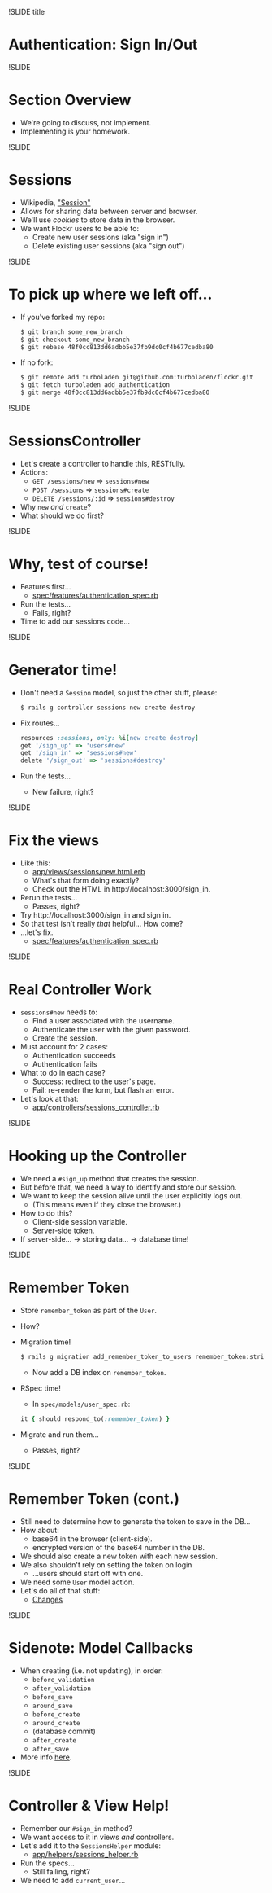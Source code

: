!SLIDE title
# Authentication: Sign In/Out


!SLIDE
# Section Overview

* We're going to discuss, not implement.
* Implementing is your homework.


!SLIDE
# Sessions

* Wikipedia, ["Session"](http://en.wikipedia.org/wiki/Session_(computer_science))
* Allows for sharing data between server and browser.
* We'll use _cookies_ to store data in the browser.
* We want Flockr users to be able to:
    * Create new user sessions (aka "sign in")
    * Delete existing user sessions (aka "sign out")


!SLIDE
# To pick up where we left off...

* If you've forked my repo:

    ```bash
    $ git branch some_new_branch
    $ git checkout some_new_branch
    $ git rebase 48f0cc813dd6adbb5e37fb9dc0cf4b677cedba80
    ```
* If no fork:

    ```bash
    $ git remote add turboladen git@github.com:turboladen/flockr.git
    $ git fetch turboladen add_authentication
    $ git merge 48f0cc813dd6adbb5e37fb9dc0cf4b677cedba80
    ```

!SLIDE
# SessionsController

* Let's create a controller to handle this, RESTfully.
* Actions:
    * `GET /sessions/new` => `sessions#new`
    * `POST /sessions` => `sessions#create`
    * `DELETE /sessions/:id` => `sessions#destroy`
* Why `new` _and_ `create`?
* What should we do first?


!SLIDE
# Why, test of course!

* Features first...
    * [spec/features/authentication_spec.rb](https://github.com/turboladen/flockr/commit/2ff3aa5abb93b65269a9d4052b467acc34f927fb)
* Run the tests...
    * Fails, right?
* Time to add our sessions code...


!SLIDE
# Generator time!

* Don't need a `Session` model, so just the other stuff, please:

    ```bash
    $ rails g controller sessions new create destroy
    ```
* Fix routes...

    ```ruby
    resources :sessions, only: %i[new create destroy]
    get '/sign_up' => 'users#new'
    get '/sign_in' => 'sessions#new'
    delete '/sign_out' => 'sessions#destroy'
    ```
* Run the tests...
    * New failure, right?


!SLIDE
# Fix the views

* Like this:
    * [app/views/sessions/new.html.erb](https://github.com/turboladen/flockr/commit/6edb5d89b79abc31393968f3d9c56003f1db3af5)
    * What's that form doing exactly?
    * Check out the HTML in http://localhost:3000/sign_in.
* Rerun the tests...
    * Passes, right?
* Try http://localhost:3000/sign_in and sign in.
* So that test isn't really _that_ helpful... How come?
* ...let's fix.
    * [spec/features/authentication_spec.rb](https://github.com/turboladen/flockr/commit/6b4f76c70a5b8be8b67b69ab225f52e28b7bebcc)


!SLIDE
# Real Controller Work

* `sessions#new` needs to:
    * Find a user associated with the username.
    * Authenticate the user with the given password.
    * Create the session.
* Must account for 2 cases:
    * Authentication succeeds
    * Authentication fails
* What to do in each case?
    * Success: redirect to the user's page.
    * Fail: re-render the form, but flash an error.
* Let's look at that:
    * [app/controllers/sessions_controller.rb](https://github.com/turboladen/flockr/commit/90412a293bd768fc97f9a57c57a2e134448b133e)


!SLIDE
# Hooking up the Controller

* We need a `#sign_up` method that creates the session.
* But before that, we need a way to identify and store our session.
* We want to keep the session alive until the user explicitly logs out.
    * (This means even if they close the browser.)
* How to do this?
    * Client-side session variable.
    * Server-side token.
* If server-side... -> storing data... -> database time!


!SLIDE
# Remember Token

* Store `remember_token` as part of the `User`.
* How?
* Migration time!

    ```bash
    $ rails g migration add_remember_token_to_users remember_token:string
    ```
    * Now add a DB index on `remember_token`.
* RSpec time!
    * In `spec/models/user_spec.rb`:

    ```ruby
    it { should respond_to(:remember_token) }
    ```
* Migrate and run them...
    * Passes, right?


!SLIDE
# Remember Token (cont.)

* Still need to determine how to generate the token to save in the DB...
* How about:
    * base64 in the browser (client-side).
    * encrypted version of the base64 number in the DB.
* We should also create a new token with each new session.
* We also shouldn't rely on setting the token on login
    * ...users should start off with one.
* We need some `User` model action.
* Let's do all of that stuff:
    * [Changes](https://github.com/turboladen/flockr/commit/b745dee4ad41f744424ce478519b8c304ff49cf1)


!SLIDE
# Sidenote: Model Callbacks

* When creating (i.e. not updating), in order:
    * `before_validation`
    * `after_validation`
    * `before_save`
    * `around_save`
    * `before_create`
    * `around_create`
    * (database commit)
    * `after_create`
    * `after_save`
* More info [here](http://edgeguides.rubyonrails.org/active_record_callbacks.html).


!SLIDE
# Controller & View Help!

* Remember our `#sign_in` method?
* We want access to it in views _and_ controllers.
* Let's add it to the `SessionsHelper` module:
    * [app/helpers/sessions_helper.rb](https://github.com/turboladen/flockr/commit/49ea75bd659c0b90185fb7e5a8b8a70c0124ee21)
* Run the specs...
    * Still failing, right?
* We need to add `current_user`...
